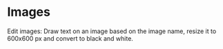 # Images
Edit images: Draw text on an image based on the image name, resize it to 600x600 px and convert to black and white.
